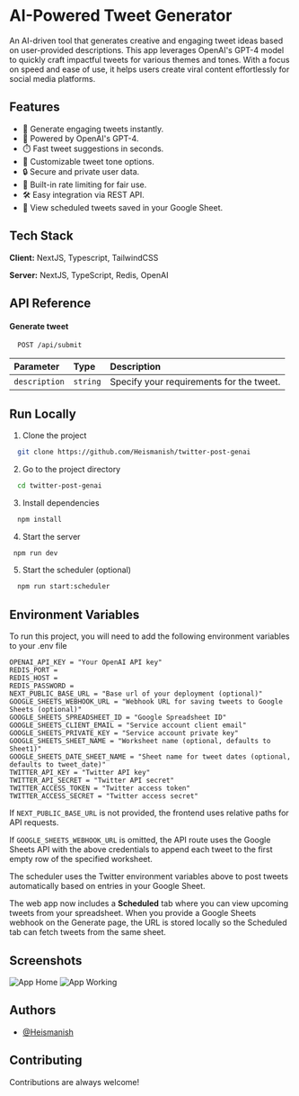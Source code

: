 # AI-Powered Tweet Generator

An AI-driven tool that generates creative and engaging tweet ideas based on user-provided descriptions. This app leverages OpenAI's GPT-4 model to quickly craft impactful tweets for various themes and tones. With a focus on speed and ease of use, it helps users create viral content effortlessly for social media platforms.

## Features

- 📝 Generate engaging tweets instantly.
 - 🤖 Powered by OpenAI's GPT-4.
- ⏱️ Fast tweet suggestions in seconds.
- 🎨 Customizable tweet tone options.
- 🔒 Secure and private user data.
- 🚀 Built-in rate limiting for fair use.
- 🛠️ Easy integration via REST API.
- 📅 View scheduled tweets saved in your Google Sheet.

## Tech Stack

**Client:** NextJS, Typescript, TailwindCSS

**Server:** NextJS, TypeScript, Redis, OpenAI

## API Reference

#### Generate tweet

```http
  POST /api/submit
```

| Parameter     | Type     | Description                              |
| :------------ | :------- | :--------------------------------------- |
| `description` | `string` | Specify your requirements for the tweet. |

## Run Locally

1. Clone the project

```bash
  git clone https://github.com/Heismanish/twitter-post-genai
```

2. Go to the project directory

```bash
  cd twitter-post-genai
```

3. Install dependencies

```bash
  npm install
```

4. Start the server

```bash
 npm run dev
```

5. Start the scheduler (optional)

```bash
  npm run start:scheduler
```

## Environment Variables

To run this project, you will need to add the following environment variables to your .env file

```shell
OPENAI_API_KEY = "Your OpenAI API key"
REDIS_PORT =
REDIS_HOST =
REDIS_PASSWORD =
NEXT_PUBLIC_BASE_URL = "Base url of your deployment (optional)"
GOOGLE_SHEETS_WEBHOOK_URL = "Webhook URL for saving tweets to Google Sheets (optional)"
GOOGLE_SHEETS_SPREADSHEET_ID = "Google Spreadsheet ID"
GOOGLE_SHEETS_CLIENT_EMAIL = "Service account client email"
GOOGLE_SHEETS_PRIVATE_KEY = "Service account private key"
GOOGLE_SHEETS_SHEET_NAME = "Worksheet name (optional, defaults to Sheet1)"
GOOGLE_SHEETS_DATE_SHEET_NAME = "Sheet name for tweet dates (optional, defaults to tweet_date)"
TWITTER_API_KEY = "Twitter API key"
TWITTER_API_SECRET = "Twitter API secret"
TWITTER_ACCESS_TOKEN = "Twitter access token"
TWITTER_ACCESS_SECRET = "Twitter access secret"
```

If `NEXT_PUBLIC_BASE_URL` is not provided, the frontend uses relative paths for API requests.

If `GOOGLE_SHEETS_WEBHOOK_URL` is omitted, the API route uses the Google Sheets API
with the above credentials to append each tweet to the first empty row of the
specified worksheet.

The scheduler uses the Twitter environment variables above to post tweets
automatically based on entries in your Google Sheet.

The web app now includes a **Scheduled** tab where you can view upcoming tweets
from your spreadsheet. When you provide a Google Sheets webhook on the Generate
page, the URL is stored locally so the Scheduled tab can fetch tweets from the
same sheet.

## Screenshots

![App Home](/public/App_home.png)
![App Working](/public/App_working.png)

## Authors

- [@Heismanish](https://www.github.com/Heismanish)

## Contributing

Contributions are always welcome!
